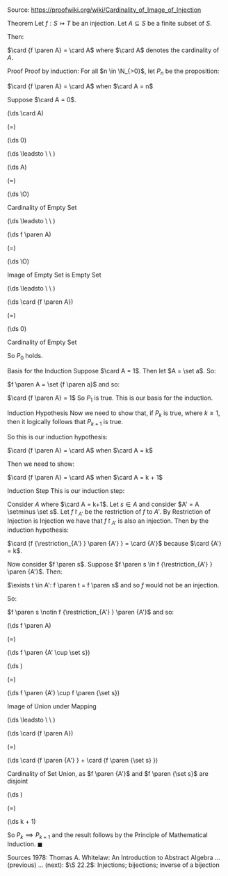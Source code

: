 # 

Source: https://proofwiki.org/wiki/Cardinality_of_Image_of_Injection



Theorem
Let $f: S \rightarrowtail T$ be an injection.
Let $A \subseteq S$ be a finite subset of $S$.

Then:

$\card {f \paren A} = \card A$
where $\card A$ denotes the cardinality of $A$.


Proof
Proof by induction:
For all $n \in \N_{>0}$, let $P_n$ be the proposition:

$\card {f \paren A} = \card A$ when $\card A = n$

Suppose $\card A = 0$.














\(\ds \card A\)

\(=\)







\(\ds 0\)














\(\ds \leadsto \ \ \)





\(\ds A\)

\(=\)







\(\ds \O\)





Cardinality of Empty Set








\(\ds \leadsto \ \ \)





\(\ds f \paren A\)

\(=\)







\(\ds \O\)





Image of Empty Set is Empty Set








\(\ds \leadsto \ \ \)





\(\ds \card {f \paren A}\)

\(=\)







\(\ds 0\)





Cardinality of Empty Set



So $P_0$ holds.


Basis for the Induction
Suppose $\card A = 1$.
Then let $A = \set a$.
So:

$f \paren A = \set {f \paren a}$
and so:

$\card {f \paren A} = 1$
So $P_1$ is true.
This is our basis for the induction.


Induction Hypothesis
Now we need to show that, if $P_k$ is true, where $k \ge 1$, then it logically follows that $P_{k + 1}$ is true.

So this is our induction hypothesis:

$\card {f \paren A} = \card A$ when $\card A = k$

Then we need to show:

$\card {f \paren A} = \card A$ when $\card A = k + 1$


Induction Step
This is our induction step:

Consider $A$ where $\card A = k+1$.
Let $s \in A$ and consider $A' = A \setminus \set s$.
Let $f {\restriction_{A'} }$ be the restriction of $f$ to $A'$.
By Restriction of Injection is Injection we have that $f {\restriction_{A'} }$ is also an injection.
Then by the induction hypothesis:

$\card {f {\restriction_{A'} } \paren {A'} } = \card {A'}$
because $\card {A'} = k$.

Now consider $f \paren s$.
Suppose $f \paren s \in f {\restriction_{A'} } \paren {A'}$.
Then:

$\exists t \in A': f \paren t = f \paren s$
and so $f$ would not be an injection.

So:

$f \paren s \notin f {\restriction_{A'} } \paren {A'}$ and so:













\(\ds f \paren A\)

\(=\)







\(\ds f \paren {A' \cup \set s}\)




















\(\ds \)

\(=\)







\(\ds f \paren {A'} \cup f \paren {\set s}\)





Image of Union under Mapping








\(\ds \leadsto \ \ \)





\(\ds \card {f \paren A}\)

\(=\)







\(\ds \card {f \paren {A'} } + \card {f \paren {\set s} }\)





Cardinality of Set Union, as $f \paren {A'}$ and $f \paren {\set s}$ are disjoint














\(\ds \)

\(=\)







\(\ds k + 1\)










So $P_k \implies P_{k + 1}$ and the result follows by the Principle of Mathematical Induction.
$\blacksquare$


Sources
1978: Thomas A. Whitelaw: An Introduction to Abstract Algebra ... (previous) ... (next): $\S 22.2$: Injections; bijections; inverse of a bijection




